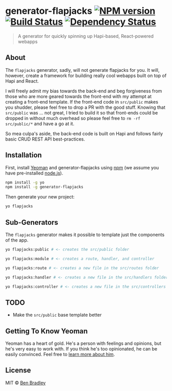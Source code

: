 # generator-flapjacks [![NPM version][npm-image]][npm-url] [![Build Status][travis-image]][travis-url] [![Dependency Status][daviddm-image]][daviddm-url]

> A generator for quickly spinning up Hapi-based, React-powered webapps

## About

The `flapjacks` generator, sadly, will not generate flapjacks for you.  It will, however, create a framework for building really cool webapps built on top of Hapi and React.

I will freely admit my bias towards the back-end and beg forgiveness from those who are more geared towards the front-end with my attempt at creating a front-end template. If the front-end code in `src/public` makes you shudder, please feel free to drop a PR with the good stuff.  Knowing that `src/public` was ... not great, I tried to build it so that front-ends could be dropped in without much overhead so please feel free to `rm -rf src/public/*` and have a go at it.

So mea culpa's aside, the back-end code is built on Hapi and follows fairly basic CRUD REST API best-practices.

## Installation

First, install [Yeoman](http://yeoman.io) and generator-flapjacks using [npm](https://www.npmjs.com/) (we assume you have pre-installed [node.js](https://nodejs.org/)).

```bash
npm install -g yo
npm install -g generator-flapjacks
```

Then generate your new project:

```bash
yo flapjacks
```

## Sub-Generators

The `flapjacks` generator makes it possible to template just the components of the app.

```bash
yo flapjacks:public # <- creates the src/public folder

yo flapjacks:module # <- creates a route, handler, and controller

yo flapjacks:route # <- creates a new file in the src/routes folder

yo flapjacks:handler # <- creates a new file in the src/handlers folder

yo flapjacks:controller # <- creates a new file in the src/controllers folder
```

## TODO

- Make the `src/public` base template better

## Getting To Know Yeoman

Yeoman has a heart of gold. He&#39;s a person with feelings and opinions, but he&#39;s very easy to work with. If you think he&#39;s too opinionated, he can be easily convinced. Feel free to [learn more about him](http://yeoman.io/).

## License

MIT © [Ben Bradley](https://github.com/ben-bradley)


[npm-image]: https://badge.fury.io/js/generator-flapjacks.svg
[npm-url]: https://npmjs.org/package/generator-flapjacks
[travis-image]: https://travis-ci.org/ben-bradley/generator-flapjacks.svg?branch=master
[travis-url]: https://travis-ci.org/ben-bradley/generator-flapjacks
[daviddm-image]: https://david-dm.org/ben-bradley/generator-flapjacks.svg?theme=shields.io
[daviddm-url]: https://david-dm.org/ben-bradley/generator-flapjacks
